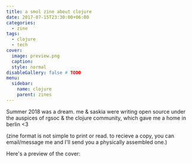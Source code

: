 ```yaml
---
title: a smol zine about clojure
date: 2017-07-15T23:30:00+06:00
categories:
  - zine
tags:
  - clojure
  - tech
cover:
  image: preview.png
  caption:
  style: normal
disableGallery: false # TODO
menu:
  sidebar:
    name: clojure
    parent: zines
---
```


Summer 2018 was a dream. me & saskia were writing open source under the auspices of rgsoc & the clojure community, which gave me a home in berlin <3

(zine format is not simple to print or read. to recieve a copy, you can email/message me and I'll send you a physically assembled one.)

Here's a preview of the cover:
